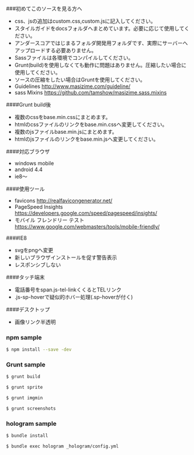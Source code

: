 ###初めてこのソースを見る方へ
 - css、jsの追加はcustom.css,custom.jsに記入してください。
 - スタイルガイドをdocsフォルダへまとめています。必要に応じて使用してください。
 - アンダースコアではじまるフォルダ開発用フォルダです、実際にサーバーへアップロードする必要ありません。
 - Sassファイルは各環境でコンパイルしてください。
 - Grunt(build)を使用しなくても動作に問題はありません。圧縮したい場合に使用してください。
 - ソースの圧縮をしたい場合はGruntを使用してください。
 - Guidelines http://www.masizime.com/guideline/
 - sass Mixins https://github.com/tamshow/masizime.sass.mixins

####Grunt build後
  - 複数のcssをbase.min.cssにまとめます。
  - htmlのcssファイルのリンクをbase.min.cssへ変更してください。
  - 複数のjsファイルbase.min.jsにまとめます。
  - htmlのjsファイルのリンクをbase.min.jsへ変更してください。

####対応ブラウザ
 - windows mobile
 - android 4.4
 - ie8〜

####使用ツール
 - favicons http://realfavicongenerator.net/
 - PageSpeed Insights https://developers.google.com/speed/pagespeed/insights/
 - モバイル フレンドリー テスト https://www.google.com/webmasters/tools/mobile-friendly/

####IE8
 - svgをpngへ変更
 - 新しいブラウザインストールを促す警告表示
 - レスポンシブしない

####タッチ端末
 - 電話番号をspan.js-tel-linkくくるとTELリンク
 - .js-sp-hoverで疑似的ホバー処理(.sp-hoverが付く)

####デスクトップ
 - 画像リンク半透明



### npm sample

```bash
$ npm install --save -dev
```



### Grunt sample

```bash
$ grunt build
```

```bash
$ grunt sprite
```

```bash
$ grunt imgmin
```

```bash
$ grunt screenshots
```



### hologram sample

```bash
$ bundle install
```

```bash
$ bundle exec hologram _hologram/config.yml
```


